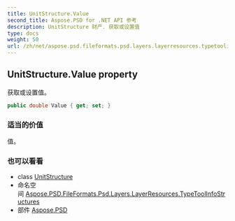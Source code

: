 ```yaml
---
title: UnitStructure.Value
second_title: Aspose.PSD for .NET API 参考
description: UnitStructure 财产. 获取或设置值
type: docs
weight: 50
url: /zh/net/aspose.psd.fileformats.psd.layers.layerresources.typetoolinfostructures/unitstructure/value/
---
```

## UnitStructure.Value property

获取或设置值。

```csharp
public double Value { get; set; }
```

### 适当的价值

值。

### 也可以看看

* class [UnitStructure](../)
* 命名空间 [Aspose.PSD.FileFormats.Psd.Layers.LayerResources.TypeToolInfoStructures](../../unitstructure/)
* 部件 [Aspose.PSD](../../../)


